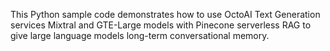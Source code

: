 This Python sample code demonstrates how to use OctoAI Text Generation services Mixtral and GTE-Large models with Pinecone serverless RAG to give large language models long-term conversational memory.
